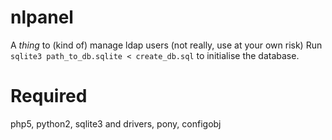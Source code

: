 nlpanel
=======

A _thing_ to (kind of) manage ldap users (not really, use at your own risk)
Run ``sqlite3 path_to_db.sqlite < create_db.sql`` to initialise the database. 


Required
=========
php5, python2, sqlite3 and drivers, pony, configobj
